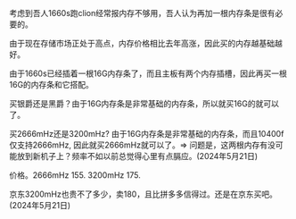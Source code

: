 考虑到吾人1660s跑clion经常报内存不够用，吾人认为再加一根内存条是很有必要的。

由于现在存储市场正处于高点，内存价格相比去年高涨，因此买的内存越基础越好。

由于1660s已经插着一根16G内存条了，而且主板有两个内存插槽，因此再买一根16G的内存条和它搭配。

买银爵还是黑爵？由于16G内存条是非常基础的内存条，所以就买16G的就可以了。

买2666mHz还是3200mHz? 由于16G内存条是非常基础的内存条，而且10400f仅支持2666mHz, 因此就买2666mHz就可以了。=> 问题是，这两根内存有没可能放到新机子上？频率不如以前总觉得心里有点膈应。(2024年5月21日)

价格。2666mHz 155. 3200mHz 175. 

京东3200mHz也贵不了多少，卖180，且比拼多多信得过。还是在京东买吧。(2024年5月21日)
